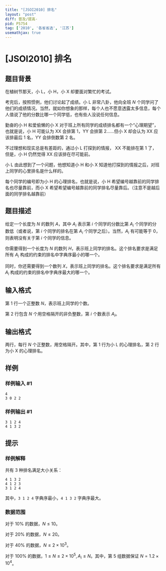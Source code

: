 ```yaml
---
title: "[JSOI2010] 排名"
layout: "post"
diff: 普及/提高-
pid: P5754
tag: ['2010', '各省省选', '江苏']
usemathjax: true
---
```


# [JSOI2010] 排名
## 题目背景

在植树节那天，小 L，小 H，小 X 却要面对繁忙的考试。

考完后，按照惯例，他们讨论起了成绩。小 L 非常八卦，他向全班 $N$ 个同学问了他们的成绩情况。当然，就如你想象的那样，每个人也不愿意透露太多信息，每个人值说了他的分数比哪一个同学低，也有些人没说任何信息。

勤奋的小 H 和爱偷懒的小 X 对于班上所有同学的成绩排名都有一个“心理期望”，也就是说，小 H 可能认为 XX 会排第 $1$，YY 会排第 $2$……但小 X 却会认为 XX 应该排最后 $1$ 名，YY 会排倒数第 $2$ 名。

不过理想和现实总是有差距的，通过小 L 打探到的情报， XX 不能排在第 $1$ 了，但是，小 H 仍然觉得 XX 应该排在尽可能前。

小 L 由此想到了一个问题，他想知道小 H 和小 X 知道他打探到的情报之后，对班上同学的心里排名是什么样的。

每个同学的编号即为小 H 的心理排名，也就是说，小 H 希望编号越靠前的同学排名也尽量靠前，而小 X 希望希望编号越靠前的同学排名尽量靠后。（注意不是越后面的同学排名越靠前）
## 题目描述

给定一个长度为 $N$ 的数列 $A$，其中 $A_i$ 表示第 $i$ 个同学的分数比第 $A_i$ 个同学的分数低（或者说，第 $i$ 个同学的排名在第 $A_i$ 个同学之后）。当然，$A_i$ 有可能等于 $0$，则表明没有关于第 $i$ 个同学的信息。

你需要得到一个长度为 $N$ 的数列 $H$，表示班上同学的排名。这个排名要求是满足所有 $A_i$ 构成的约束的排名中字典序最小的哪一个。

同时，你还需要得到一个数列 $X$，表示班上同学的排名。这个排名要求是满足所有 $A_i$ 构成的约束的排名中字典序最大的哪一个。
## 输入格式

第 $1$ 行一个正整数 $N$，表示班上同学的个数。

第 $2$ 行包含 $N$ 个用空格隔开的非负整数，第 $i$ 个数表示 $A_i$。
## 输出格式

两行，每行 $N$ 个正整数，用空格隔开。其中，第 $1$ 行为小 L 的心理排名，第 $2$ 行为小 X 的心理排名。
## 样例

### 样例输入 #1
```
4
3 0 2 2
```
### 样例输出 #1
```
3 1 2 4
4 1 3 2
```
## 提示

### 样例解释

共有 $3$ 种排名满足大小关系：

```plain
4 1 3 2
4 1 2 3
3 1 2 4
```

其中，`3 1 2 4` 字典序最小，`4 1 3 2` 字典序最大。

### 数据范围

对于 $10\%$ 的数据，$N\leq 10$。

对于 $20\%$ 的数据，$N\leq 20$。

对于 $40\%$ 的数据，$N\leq 2\times 10^3$。

对于 $100\%$ 的数据，$1 \leq N\leq 2\times 10^5,A_i\leq N$。其中，第 $5$ 组数据保证 $N=1.2\times 10^4$。
